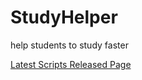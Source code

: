 # StudyHelper
help students to study faster

[Latest Scripts Released Page](http://902000.xyz/scripts)
